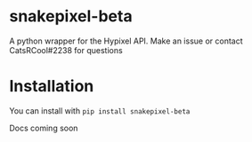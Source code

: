 # snakepixel-beta
A python wrapper for the Hypixel API.
Make an issue or contact CatsRCool#2238 for questions

# Installation
You can install with ```pip install snakepixel-beta```

Docs coming soon
